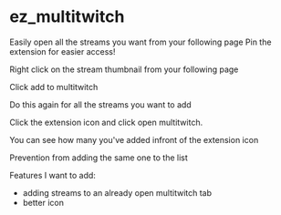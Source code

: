 # ez_multitwitch
Easily open all the streams you want from your following page
Pin the extension for easier access!

Right click on the stream thumbnail from your following page

Click add to multitwitch

Do this again for all the streams you want to add 

Click the extension icon and click open multitwitch. 

You can see how many you've added infront of the extension icon

Prevention from adding the same one to the list

Features I want to add:

- adding streams to an already open multitwitch tab
- better icon
